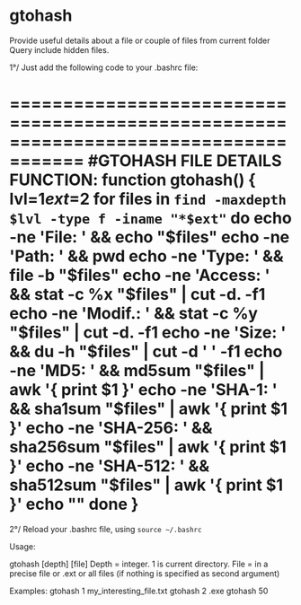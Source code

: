 # gtohash
Provide useful details about a file or couple of files from current folder
Query include hidden files.

1°/ Just add the following code to your .bashrc file:

=====================================================================================
#GTOHASH FILE DETAILS FUNCTION:
function gtohash() {
                lvl=$1
                ext=$2
                for files in `find -maxdepth $lvl -type f -iname "*$ext"`
                do
                        echo -ne 'File:    ' && echo "$files"
                        echo -ne 'Path:    ' && pwd
                        echo -ne 'Type:    ' && file -b "$files"
                        echo -ne 'Access:  ' && stat -c %x "$files" | cut -d. -f1
                        echo -ne 'Modif.:  ' && stat -c %y "$files" | cut -d. -f1
                        echo -ne 'Size:    ' && du -h "$files" | cut -d '       ' -f1
                        echo -ne 'MD5:     ' && md5sum "$files" | awk '{ print  $1 }'
                        echo -ne 'SHA-1:   ' && sha1sum "$files" | awk '{ print $1 }'
                        echo -ne 'SHA-256: ' && sha256sum "$files" | awk '{ print $1 }'
                        echo -ne 'SHA-512: ' && sha512sum "$files" | awk '{ print $1 }'
                        echo ""
                done
                 }
=====================================================================================

2°/ Reload your .bashrc file, using
`source ~/.bashrc`


Usage:

gtohash [depth] [file]
Depth = integer. 1 is current directory.
File = in a precise file or .ext or all files (if nothing is specified as second argument)

Examples:
gtohash 1 my_interesting_file.txt
gtohash 2 .exe
gtohash 50
